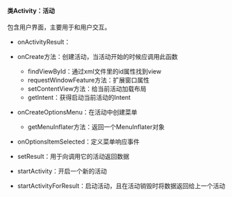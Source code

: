 #### 类Activity：活动

包含用户界面，主要用于和用户交互。

- onActivityResult：

- onCreate方法：创建活动，当活动开始的时候应调用此函数
  - findViewById：通过xml文件里的id属性找到view
  - requestWindowFeature方法：扩展窗口属性
  - setContentView方法：给当前活动加载布局
  - getIntent：获得启动当前活动的Intent
- onCreateOptionsMenu：在活动中创建菜单
  - getMenuInflater方法：返回一个MenuInflater对象
- onOptionsItemSelected：定义菜单响应事件
- setResult：用于向调用它的活动返回数据
- startActivity：开启一个新的活动
- startActivityForResult：启动活动，且在活动销毁时将数据返回给上一个活动
